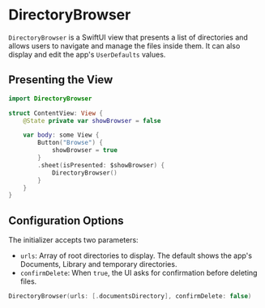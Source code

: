 # DirectoryBrowser

`DirectoryBrowser` is a SwiftUI view that presents a list of directories and allows users to navigate and manage the files inside them. It can also display and edit the app's `UserDefaults` values.

## Presenting the View

```swift
import DirectoryBrowser

struct ContentView: View {
    @State private var showBrowser = false

    var body: some View {
        Button("Browse") {
            showBrowser = true
        }
        .sheet(isPresented: $showBrowser) {
            DirectoryBrowser()
        }
    }
}
```

## Configuration Options

The initializer accepts two parameters:

- `urls`: Array of root directories to display. The default shows the app's Documents, Library and temporary directories.
- `confirmDelete`: When `true`, the UI asks for confirmation before deleting files.

```swift
DirectoryBrowser(urls: [.documentsDirectory], confirmDelete: false)
```
